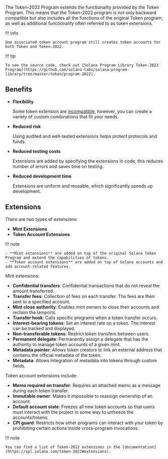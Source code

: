 The Token-2022 Program extends the functionality provided by the Token Program. This means that the Token-2022 program is not only backward compatible but also includes all the functions of the original Token program, as well as additional functionality often referred to as token extensions.

!!! info

    One associated token account program still creates token accounts for both Token and Token-2022.

!!! tip

    To see the source code, check out [Solana Program Library Token-2022 Program](https://github.com/solana-labs/solana-program-library/tree/master/token/program-2022).

## Benefits

- **Flexibility**

    Some token extension are [incompatible](https://solana.com/developers/guides/token-extensions/getting-started#what-extensions-are-compatible-with-each-other), however, you can create a variety of custom combinations that fit your needs.

- **Reduced risk**

    Using audited and well-tested extensions helps protect protocols and funds.

- **Reduced testing costs**

    Extensions are added by specifying the extensions in code, this reduces number of errors and saves time on testing.

- **Reduced development time**

    Extensions are uniform and reusable, which significantly speeds up development.


## Extensions

There are two types of extensions:

- **Mint Extensions**
- **Token Account Extensions**

!!! note

    - **Mint extensions** are added on top of the original Solana Token Program and extend the capabilities of tokens.
    - **Token account extensions** are added on top of Solana accounts and add account-related features.

Mint extensions:

- **Confidential transfers**: Confidential transactions that do not reveal the amount transferred.
- **Transfer fees**: Collection of fees on each transfer. The fees are then sent to a specified account.
- **Mint close authority**: Enables mint owners to close their accounts and reclaim the lamports.
- **Transfer hook**: Calls specific programs when a token transfer occurs.
- **Interest-bearing tokens**: Set an interest rate on a token. The interest can be tracked and displayed.
- **Non-transferable tokens**:  Restrict token transfers between users.
- **Permanent delegate**: Permanently assign a delegate that has the authority to manage token accounts of a given mint.
- **Metadata pointer**: Allows token creators to link an external address that contains the official metadata of the token.
- **Metadata**:  Allows integration of metadata into tokens through custom fields.

Token account extensions include:

- **Memo required on transfer**: Requires an attached memo as a message during each token transfer.
- **Immutable owner**: Makes it impossible to reassign ownership of an account.
- **Default account state**: Freezes all new token accounts so that users must interact with the project in some way to unfreeze the accounts/tokens.
- **CPI guard**: Restricts how other programs can interact with your token by prohibiting certain actions inside cross-program invocations.

!!! note

    You can find a list of Token-2022 extensions in the [documentation](https://spl.solana.com/token-2022#extensions).
